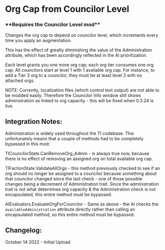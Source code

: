 ﻿<h1>Org Cap from Councilor Level</h1>

<h3>**Requires the Councilor Level mod**</h3>

Changes the org cap to depend on councilor level, which increments every time you apply an augmentation.

This has the effect of greatly diminishing the value of the Administration attribute, which has been
accordingly reflected in the AI prioritization.

Each level grants you one more org cap; each org tier consumes one org cap. All councilors start at
level 1 with 1 available org cap. For instance, to add a Tier 3 org to a councilor, they must be at 
least level 3 with no attached orgs. 

NOTE: Currently, localization files (which control text output) are not able to be modded easily.
Therefore the Councilor Info window still shows administration as linked to org capacity - this will
be fixed when 0.3.24 is live.

<h2>Integration Notes:</h2>

Administration is widely used throughout the TI codebase. This unfortunately means that 
a couple of methods had to be completely bypassed in this mod:

TICouncilorState.CanRemoveOrg_Admin - is always true now, because there is no effect of removing
an assigned org on total available org cap.

TIFactionState.ValidateAllOrgs - this method previously checked to see if an org should no longer
be assigned to a councilor because something about that councilor changed since the last check -
one of those possible changes being a decrement of Administration trait. Since the administration
trait is not what determines org capacity & the Administration check is not encapsulated, this 
entire method must be bypassed. 

AIEvaluators.EvaluateOrgForCouncilor - Same as above - the AI checks the `availableAdministration`
attribute directly rather than calling an encapsulated method, so this entire method must be bypassed.


<h2>Changelog:</h2>

October 14 2022 - Initial Upload
